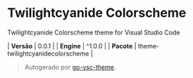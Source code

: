 # Twilightcyanide Colorscheme

Twilightcyanide Colorscheme theme for Visual Studio Code

| **Versão** | 0.0.1 |
| **Engine** | ^1.0.0 |
| **Pacote** | theme-twilightcyanidecolorscheme |

> Autogerado por [go-vsc-theme](https://github.com/natalbu/go-vsc-theme).

